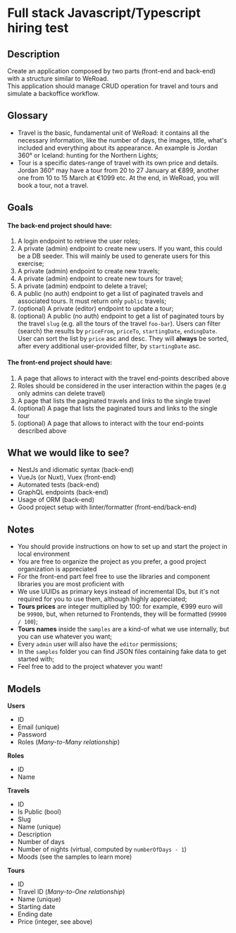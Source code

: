 # Full stack Javascript/Typescript hiring test

## Description

Create an application composed by two parts (front-end and back-end) with a structure similar to WeRoad.  
This application should manage CRUD operation for travel and tours and simulate a backoffice workflow.

## Glossary

- Travel is the basic, fundamental unit of WeRoad: it contains all the necessary information, like the number of days, the images, title, what's included and everything about its appearance. An example is Jordan 360° or Iceland: hunting for the Northern Lights;
- Tour is a specific dates-range of travel with its own price and details. Jordan 360° may have a tour from 20 to 27 January at €899, another one from 10 to 15 March at €1099 etc. At the end, in WeRoad, you will book a tour, not a travel.

## Goals

#### The back-end project should have:

1. A login endpoint to retrieve the user roles;
2. A private (admin) endpoint to create new users. If you want, this could be a DB seeder. This will mainly be used to generate users for this exercise;
3. A private (admin) endpoint to create new travels;
4. A private (admin) endpoint to create new tours for travel;
5. A private (admin) endpoint to delete a travel;
6. A public (no auth) endpoint to get a list of paginated travels and associated tours. It must return only `public` travels;
7. (optional) A private (editor) endpoint to update a tour;
8. (optional) A public (no auth) endpoint to get a list of paginated tours by the travel `slug` (e.g. all the tours of the travel `foo-bar`). Users can filter (search) the results by `priceFrom`, `priceTo`, `startingDate`, `endingDate`. User can sort the list by `price` asc and desc. They will **always** be sorted, after every additional user-provided filter, by `startingDate` asc.

#### The front-end project should have:

1. A page that allows to interact with the travel end-points described above
2. Roles should be considered in the user interaction within the pages (e.g only admins can delete travel)
3. A page that lists the paginated travels and links to the single travel
4. (optional) A page that lists the paginated tours and links to the single tour
5. (optional) A page that allows to interact with the tour end-points described above

## What we would like to see?

- NestJs and idiomatic syntax (back-end)
- VueJs (or Nuxt), Vuex (front-end)
- Automated tests (back-end)
- GraphQL endpoints (back-end)
- Usage of ORM (back-end)
- Good project setup with linter/formatter (front-end/back-end)

## Notes

- You should provide instructions on how to set up and start the project in local environment
- You are free to organize the project as you prefer, a good project organization is appreciated
- For the front-end part feel free to use the libraries and component libraries you are most proficient with
- We use UUIDs as primary keys instead of incremental IDs, but it's not required for you to use them, although highly appreciated;
- **Tours prices** are integer multiplied by 100: for example, €999 euro will be `99900`, but, when returned to Frontends, they will be formatted (`99900 / 100`);
- **Tours names** inside the `samples` are a kind-of what we use internally, but you can use whatever you want;
- Every `admin` user will also have the `editor` permissions;
- In the `samples` folder you can find JSON files containing fake data to get started with;
- Feel free to add to the project whatever you want!

## Models

**Users**

- ID
- Email (unique)
- Password
- Roles (_Many-to-Many relationship_)

**Roles**

- ID
- Name

**Travels**

- ID
- Is Public (bool)
- Slug
- Name (unique)
- Description
- Number of days
- Number of nights (virtual, computed by `numberOfDays - 1`)
- Moods (see the samples to learn more)

**Tours**

- ID
- Travel ID (_Many-to-One relationship_)
- Name (unique)
- Starting date
- Ending date
- Price (integer, see above)
